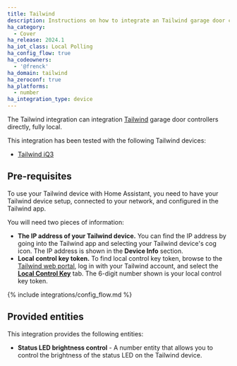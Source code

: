 ```yaml
---
title: Tailwind
description: Instructions on how to integrate an Tailwind garage door controller with Home Assistant.
ha_category:
  - Cover
ha_release: 2024.1
ha_iot_class: Local Polling
ha_config_flow: true
ha_codeowners:
  - '@frenck'
ha_domain: tailwind
ha_zeroconf: true
ha_platforms:
  - number
ha_integration_type: device
---
```


The Tailwind integration can integration [Tailwind](https://gotailwind.com/)
garage door controllers directly, fully local.

This integration has been tested with the following Tailwind devices:

- [Tailwind iQ3](https://gotailwind.com/products/iq3-smart-garage-controller)

## Pre-requisites

To use your Tailwind device with Home Assistant, you need to have your Tailwind
device setup, connected to your network, and configured in the Tailwind app.

You will need two pieces of information:

- **The IP address of your Tailwind device.** You can find the IP address by
  going into the Tailwind app and selecting your Tailwind device's cog icon.
  The IP address is shown in the **Device Info** section.
- **Local control key token.** To find local control key token, browse to the
  [Tailwind web portal][token], log in with your Tailwind account, and select
  the [**Local Control Key**][token] tab. The 6-digit number shown is your
  local control key token.

[token]: https://web.gotailwind.com/client/integration/local-control-key

{% include integrations/config_flow.md %}

## Provided entities

This integration provides the following entities:

- **Status LED brightness control** - A number entity that allows you to control
  the brightness of the status LED on the Tailwind device.
